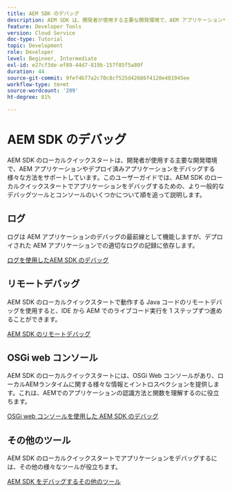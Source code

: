 ```yaml
---
title: AEM SDK のデバッグ
description: AEM SDK は、開発者が使用する主要な開発環境で、AEM アプリケーションやデプロイ済みアプリケーションをデバッグする様々な方法をサポートしています。
feature: Developer Tools
version: Cloud Service
doc-type: Tutorial
topic: Development
role: Developer
level: Beginner, Intermediate
exl-id: e27cf3de-ef89-44d7-819b-157f85f5a80f
duration: 44
source-git-commit: 9fef4b77a2c70c8cf525d42686f4120e481945ee
workflow-type: tm+mt
source-wordcount: '209'
ht-degree: 81%

---
```


# AEM SDK のデバッグ

AEM SDK のローカルクイックスタートは、開発者が使用する主要な開発環境で、AEM アプリケーションやデプロイ済みアプリケーションをデバッグする様々な方法をサポートしています。このユーザーガイドでは、AEM SDK のローカルクイックスタートでアプリケーションをデバッグするための、より一般的なデバッグツールとコンソールのいくつかについて順を追って説明します。

## ログ

ログは AEM アプリケーションのデバッグの最前線として機能しますが、デプロイされた AEM アプリケーションでの適切なログの記録に依存します。

[ログを使用したAEM SDK のデバッグ](./logs.md)

## リモートデバッグ

AEM SDK のローカルクイックスタートで動作する Java コードのリモートデバッグを使用すると、IDE から AEM でのライブコード実行を 1 ステップずつ進めることができます。

[AEM SDK のリモートデバッグ](./remote-debugging.md)

## OSGi web コンソール

AEM SDK のローカルクイックスタートには、OSGi Web コンソールがあり、ローカルAEMランタイムに関する様々な情報とイントロスペクションを提供します。これは、AEMでのアプリケーションの認識方法と関数を理解するのに役立ちます。

[OSGi web コンソールを使用した AEM SDK のデバッグ](./osgi-web-consoles.md)

## その他のツール

AEM SDK のローカルクイックスタートでアプリケーションをデバッグするには、その他の様々なツールが役立ちます。

[AEM SDK をデバッグするその他のツール](./other-tools.md)
